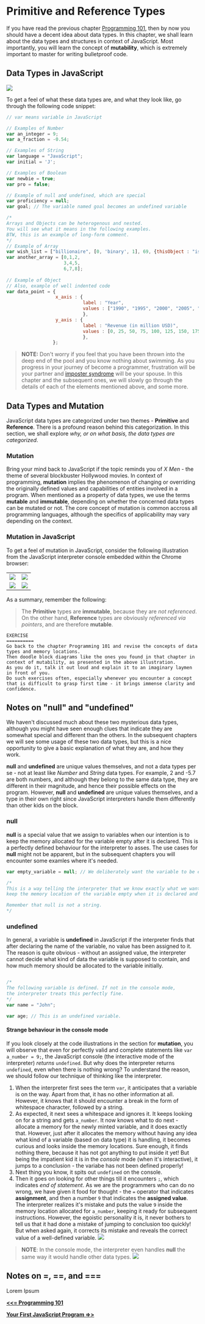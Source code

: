 # Primitive and Reference Types

If you have read the previous chapter [Programming 101](https://github.com/datasouvik/getting_started_with_javascript/blob/master/Chapters/2_programming101.md), then by now you should have a decent idea about data types. In this chapter, we shall learn about the data types and structures in context of JavaScript. Most importantly, you will learn the concept of __mutability__, which is extremely important to master for writing bulletproof code.

## Data Types in JavaScript

![](https://github.com/datasouvik/getting_started_with_javascript/blob/master/Assets/dataTypes.png)    

To get a feel of what these data types are, and what they look like, go through the following code snippet:    

```javascript
// var means variable in JavaScript

// Examples of Number
var an_integer = 9;
var a_fraction = -0.54;

// Examples of String
var language = "JavaScript";
var initial = 'J';

// Examples of Boolean
var newbie = true;
var pro = false;

// Example of null and undefined, which are special
var proficiency = null;
var goal; // The variable named goal becomes an undefined variable

/*
Arrays and Objects can be heterogenous and nested.
You will see what it means in the following examples.
BTW, this is an example of long-form comment.
*/
// Example of Array
var wish_list = ["billionaire", [0, 'binary', 1], 69, {thisObject : "isAwesOme"}];
var another_array = [0,1,2,
                     3,4,5,
                     6,7,8];
                     
// Example of Object
// Also, example of well indented code
var data_point = {
                  x_axis : {
                            label : "Year", 
                            values : ["1990", "1995", "2000", "2005", "2010", "2015", "2012"],
                            },
                  y_axis : {
                            label : "Revenue (in million USD)",
                            values : [0, 25, 50, 75, 100, 125, 150, 175, 200, 250, 300, 350, 400],
                            },
                 };
```

> __NOTE:__ Don't worry if you feel that you have been thrown into the deep end of the pool and you know nothing about swimming. As you progress in your journey of become a programmer, frustration will be your partner and [imposter syndrome](https://en.wikipedia.org/wiki/Impostor_syndrome) will be your spouse. In this chapter and the subsequent ones, we will slowly go through the details of each of the elements mentioned above, and some more.    

## Data Types and Mutation

JavaScript data types are categorized under two themes - __Primitive__ and __Reference__. There is a profound reason behind this categorization. In this section, we shall explore _why, or on what basis, the data types are categorized_.

### Mutation

Bring your mind back to JavaScript if the topic reminds you of _X Men_ - the theme of several blockbuster Hollywood movies. In context of programming, __mutation__ implies the phenomenon of changing or overriding the originally defined values and capabilities of entities involved in a program. When mentioned as a property of data types, we use the terms __mutable__ and __immutable__, depending on whether the concerned data types can be mutated or not. The core concept of mutation is common accross all programming languages, although the specifics of applicability may vary depending on the context.

### Mutation in JavaScript
To get a feel of mutation in JavaScript, consider the following illustration from the JavaScript interpreter console embedded within the Chrome browser:

<table>
  <thead>
  </head>
  <tbody>
    <tr>
      <td>
        <img src="https://github.com/datasouvik/getting_started_with_javascript/blob/master/Assets/immutableNumber.png"/>
      </td>
      <td>
        <img src="https://github.com/datasouvik/getting_started_with_javascript/blob/master/Assets/mutableObject.png"/>      
      </td>
    </tr>
    <tr>
      <td>
        <img src="https://github.com/datasouvik/getting_started_with_javascript/blob/master/Assets/immutableText.png"/>
      </td>
      <td>
        <img src="https://github.com/datasouvik/getting_started_with_javascript/blob/master/Assets/mutableText.png"/>      
      </td>
  </tr>  
  </tbody>
</table>


As a summary, remember the following:  
> The __Primitive__ types are __immutable__, because they are _not referenced_. On the other hand, __Reference__ types are obviously _referenced via pointers_, and are therefore __mutable__.    

```
EXERCISE
==========
Go back to the chapter Programming 101 and revise the concepts of data types and memory locations. 
Then doodle block diagrams like the ones you found in that chapter in context of mutability, as presented in the above illustration. 
As you do it, talk it out loud and explain it to an imaginary laymen in front of you. 
Do such exercises often, especially whenever you encounter a concept that is difficult to grasp first time - it brings immense clarity and confidence.
```
## Notes on "null" and "undefined"
We haven't discussed much about these two mysterious data types, although you might have seen enough clues that indicate they are somewhat special and different than the others. In the subsequent chapters we will see some usage of these two data types, but this is a nice opportunity to give a basic explanation of what they are, and how they work.

__null__ and __undefined__ are unique values themselves, and not a data types per se - not at least like _Number_ and _String_ data types. For example, 2 and -5.7 are both numbers, and although they belong to the same data type, they are different in their magnitude, and hence their possible effects on the program. However, __null__ and __undefined__ are unique values themselves, and a type in their own right since JavaScript interpreters handle them differently than other kids on the block.    

### null

__null__ is a special value that we assign to variables when our intention is to keep the memory allocated for the variable empty after it is declared. This is a perfectly defined behaviour for the interpreter to asses. The use cases for __null__ might not be apparent, but in the subsequent chapters you will encounter some examles where it's needed.

```javascript
var empty_variable = null; // We deliberately want the variable to be empty.

/* 
This is a way telling the interpreter that we know exactly what we want to do - 
keep the memory location of the variable empty when it is declared and initialized.

Remember that null is not a string.
*/
```


### undefined
In general, a variable is __undefined__ in JavaScript if the interpreter finds that after declaring the name of the variable, no value has been assigned to it. The reason is quite obvious - without an assigned value, the interpreter cannot decide what kind of data the variable is supposed to contain, and how much memory should be allocated to the variable initially.     

```javascript

/* 
The following variable is defined. If not in the console mode, 
the interpreter treats this perfectly fine.
*/
var name = "John"; 

var age; // This is an undefined variable. 
```

#### Strange behaviour in the console mode
If you look closely at the code illustrations in the section for __mutation__, you will observe that even for perfectly valid and complete statements like `var a_number = 9;`, the JavaScript console (the interactive mode of the interpreter) _returns_ `undefined`. But why does the interpreter returns `undefined`, even when there is nothing wrong? To understand the reason, we should follow our technique of thinking like the interpreter.    

  1. When the interpreter first sees the term `var`, it anticipates that a variable is on the way. Apart from that, it has no other information at all. However, it knows that it should encounter a break in the form of whitespace character, followed by a string.    
  2. As expected, it next sees a whitespace and ignores it. It keeps looking on for a string and gets `a_number`. It now knows what to do next - allocate a memory for the newly minted variable, and it does exactly that. However, just after it allocates the memory without having any idea what kind of a variable (based on data type) it is handling, it becomes curious and looks inside the memory locations. Sure enough, it finds nothing there, because it has not got anything to put inside it yet! But being the impatient kid it is in the _console_ mode (when it's interactive), it jumps to a conclusion - the variabe has not been defined properly!     
  3. Next thing you know, it spits out `undefined` on the console.    
  4. Then it goes on looking for other things till it encounters `;`, which indicates _end of statement_. As we are the programmers who can do no wrong, we have given it food for thought - the `=` operator that indicates __assignment__, and then a number `9` that indicates the __assigned value__. The interpreter realizes it's mistake and puts the value `9` inside the memory location allocated for `a_number`, keeping it ready for subsequent instructions. However, the egoistic personality it is, it never bothers to tell us that it had done a mistake of jumping to conclusion too quickly! But when asked again, it corrects its mistake and reveals the correct value of a well-defined variable.
  ![](https://github.com/datasouvik/getting_started_with_javascript/blob/master/Assets/undefinedSelfCorrection.png)      
  
> __NOTE__: In the console mode, the interpreter even handles __null__ the same way it would handle other data types.
![](https://github.com/datasouvik/getting_started_with_javascript/blob/master/Assets/nullUndefined%20Console.png)     


## Notes on =, ==, and ===
Lorem Ipsum



[__<<= Programming 101__](https://github.com/datasouvik/getting_started_with_javascript/blob/master/Chapters/2_programming101.md)    

[__Your First JavaScript Program =>>__](https://github.com/datasouvik/getting_started_with_javascript/blob/master/Chapters/4_your_first_javascript_program.md)

